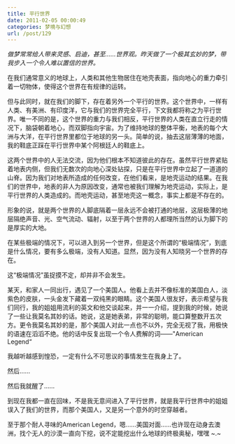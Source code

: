 ```yaml
---
title: 平行世界
date: 2011-02-05 00:00:49
categories: 梦境与幻想
url: /post/129
---
```


_做梦常常给人带来灵感、启迪，甚至……世界观。昨天做了一个极其玄妙的梦，带我步入一个令人难以置信的世界。_

在我们通常意义的地球上，人类和其他生物居住在地壳表面，指向地心的重力牵引着一切物体，使得这个世界在有规律的运转。

但与此同时，就在我们的脚下，存在着另外一个平行的世界。这个世界中，一样有人类、有美洲、有印度洋，它与我们的世界完全平行，下文我都将称之为平行世界。唯一不同的是，这个世界的重力与我们相反，平行世界的人类在直立行走的情况下，脑袋朝着地心，而双脚指向宇宙。为了维持地球的整体平衡，地表的每个大洲与大洋，在平行世界里都位于地球的另一头。简单的说，抽去这层薄薄的地面，我的鞋底正踩在平行世界中某个阿根廷人的鞋底上。

这两个世界中的人无法交流，因为他们根本不知道彼此的存在。虽然平行世界紧贴着地表内侧，但我们无数次的向地心深处钻探，只是在平行世界中立起了一道道的山脊。因为我们对地表所造成的任何改变，在他们看来，是地壳运动的结果。在我们的世界中，地表的非人为原因改变，通常也被我们理解为地壳运动，实际上，是平行世界的人类造成的。而地壳运动，甚至地壳这一概念，事实上都是不存在的。

形象的说，就是两个世界的人脚底隔着一层永远不会被打通的地层，这层极薄的地层隔绝声音、光、空气流动、辐射，以至于两个世界的人都理所当然的认为脚下的是厚实的大地。

在某些极端的情况下，可以进入到另一个世界，但是这个所谓的“极端情况”，到底是什么情况，要有多么极端，没有人知道。显然，因为没有人知晓另一个世界的存在。

这“极端情况”虽捉摸不定，却并非不会发生。

某天，和家人一同出行，遇见了一个美国人。他看上去并不像标准的美国白人，淡紫色的皮肤，一头金发下藏着一双纯黑的眼睛。这个美国人很友好，表示希望与我们同行，我的姐姐用流利的英文和他交谈起来，并一一介绍，提到我的时候，她说了一些让我莫名其妙的话。她说，这是她表弟，非常的聪明，能口算整数开五次方。更令我莫名其妙的是，那个美国人对此一点也不以外，完全无视了我，用极快的语速在滔滔不绝。他的话中反复出现一个令人费解的词——"American Legend“

我越听越感到惶恐，一定有什么不可思议的事情发生在我身上了。

然后……

然后我就醒了……

到现在我都一直在回味，不是我无意间进入了平行世界，就是我平行世界中的姐姐误入了我们的世界，而那个美国人，又是另一个意外的时空穿越者。

至于那个耐人寻味的American Legend，嗯……美国对面……也许现在动身去澳洲，找个无人的沙漠一直向下挖，说不定能挖出什么地球的终极奥秘，嘿嘿     ~.~